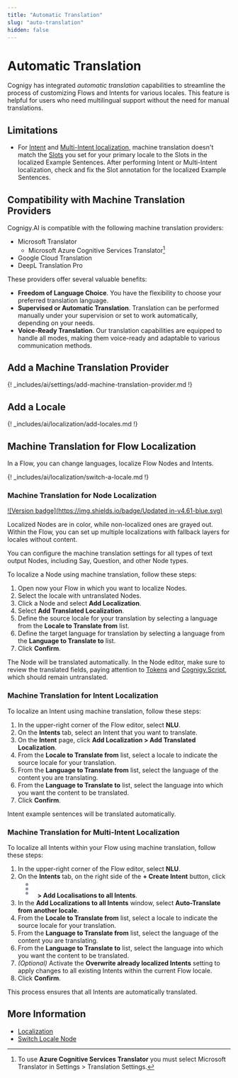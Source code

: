 ```yaml
---
title: "Automatic Translation" 
slug: "auto-translation" 
hidden: false 
---
```


# Automatic Translation

Cognigy has integrated _automatic translation_ capabilities to streamline the process of customizing Flows and Intents for various locales. This feature is helpful for users who need multilingual support without the need for manual translations.

## Limitations

- For [Intent](#machine-translation-for-intent-localization) and [Multi-Intent localization](#machine-translation-for-multi-intent-localization), machine translation doesn't match the [Slots](../../empower/nlu/intents/ml-intents.md) you set for your primary locale to the Slots in the localized Example Sentences. After performing Intent or Multi-Intent localization, check and fix the Slot annotation for the localized Example Sentences.

## Compatibility with Machine Translation Providers

Cognigy.AI is compatible with the following machine translation providers:

- Microsoft Translator
    - Microsoft Azure Cognitive Services Translator[^*]
- Google Cloud Translation
- DeepL Translation Pro

[^*]: To use **Azure Cognitive Services Translator** you must select Microsoft Translator in Settings > Translation Settings.

These providers offer several valuable benefits:

- **Freedom of Language Choice**. You have the flexibility to choose your preferred translation language.
- **Supervised or Automatic Translation**. Translation can be performed manually under your supervision or set to work automatically, depending on your needs.
- **Voice-Ready Translation**. Our translation capabilities are equipped to handle all modes, making them voice-ready and adaptable to various communication methods.

## Add a Machine Translation Provider

{! _includes/ai/settings/add-machine-translation-provider.md !}

## Add a Locale

{! _includes/ai/localization/add-locales.md !}

## Machine Translation for Flow Localization

In a Flow, you can change languages, localize Flow Nodes and Intents.

{! _includes/ai/localization/switch-a-locale.md !}

### Machine Translation for Node Localization

[![Version badge](https://img.shields.io/badge/Updated in-v4.61-blue.svg)](../../../release-notes/4.61.md)

Localized Nodes are in color, while non-localized ones are grayed out. Within the Flow, you can set up multiple localizations with fallback layers for locales without content.

You can configure the machine translation settings for all types of text output Nodes, including Say, Question, and other Node types.

To localize a Node using machine translation, follow these steps:

1. Open now your Flow in which you want to localize Nodes. 
2. Select the locale with untranslated Nodes. 
3. Click a Node and select **Add Localization**. 
4. Select **Add Translated Localization**. 
5. Define the source locale for your translation by selecting a language from the **Locale to Translate from** list. 
6. Define the target language for translation by selecting a language from the **Language to Translate to** list. 
7. Click **Confirm**. 

The Node will be translated automatically.
In the Node editor, make sure to review the translated fields,
paying attention to [Tokens](../tokens.md) and [Cognigy.Script](../cognigy-script.md), which should remain untranslated.

### Machine Translation for Intent Localization

To localize an Intent using machine translation, follow these steps:

1. In the upper-right corner of the Flow editor, select **NLU**.
2. On the **Intents** tab, select an Intent that you want to translate.
3. On the **Intent** page, click **Add Localization > Add Translated Localization**.
4. From the **Locale to Translate from** list, select a locale to indicate the source locale for your translation. 
5. From the **Language to Translate from** list, select the language of the content you are translating.
6. From the **Language to Translate to** list, select the language into which you want the content to be translated. 
7. Click **Confirm**.

Intent example sentences will be translated automatically.

### Machine Translation for Multi-Intent Localization

To localize all Intents within your Flow using machine translation, follow these steps:

1. In the upper-right corner of the Flow editor, select **NLU**.
2. On the **Intents** tab, on the right side of the **+ Create Intent** button, click ![vertical-ellipsis](../../../_assets/icons/vertical-ellipsis.svg) **> Add Localisations to all Intents**.
3. In the **Add Localizations to all Intents** window, select **Auto-Translate from another locale**.
4. From the **Locale to Translate from** list, select a locale to indicate the source locale for your translation.
5. From the **Language to Translate from** list, select the language of the content you are translating.
6. From the **Language to Translate to** list, select the language into which you want the content to be translated.
7. _(Optional)_ Activate the **Overwrite already localized Intents** setting to apply changes to all existing Intents within the current Flow locale.
8. Click **Confirm**.

This process ensures that all Intents are automatically translated.

## More Information

- [Localization](localization.md)
- [Switch Locale Node](../node-reference/logic/switch-locale.md)